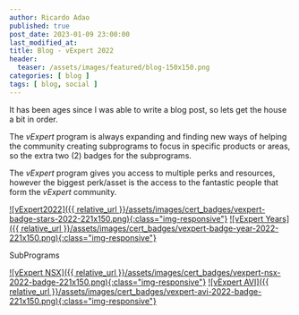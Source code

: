 ```yaml
---
author: Ricardo Adao
published: true
post_date: 2023-01-09 23:00:00
last_modified_at:
title: Blog - vExpert 2022
header:
  teaser: /assets/images/featured/blog-150x150.png
categories: [ blog ]
tags: [ blog, social ]
---
```

It has been ages since I was able to write a blog post, so lets get the house a bit in order.

The _vExpert_ program is always expanding and finding new ways of helping the community creating subprograms to focus in specific products or areas, so the extra two (2) badges for the subprograms.

The _vExpert_ program gives you access to multiple perks and resources, however the biggest perk/asset is the access to the fantastic people that form the _vExpert_ community.

[![vExpert2022]({{ relative_url }}/assets/images/cert_badges/vexpert-badge-stars-2022-221x150.png){:class="img-responsive"}](https://vexpert.vmware.com/directory/2766)   [![vExpert Years]({{ relative_url }}/assets/images/cert_badges/vexpert-badge-year-2022-221x150.png){:class="img-responsive"}](https://vexpert.vmware.com/directory/2766)

SubPrograms

[![vExpert NSX]({{ relative_url }}/assets/images/cert_badges/vexpert-nsx-2022-badge-221x150.png){:class="img-responsive"}](https://vexpert.vmware.com/directory/2766)   [![vExpert AVI]({{ relative_url }}/assets/images/cert_badges/vexpert-avi-2022-badge-221x150.png){:class="img-responsive"}](https://vexpert.vmware.com/directory/2766)
